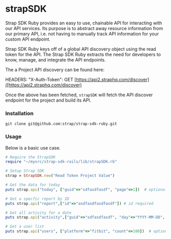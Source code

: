 # strapSDK

Strap SDK Ruby provides an easy to use, chainable API for interacting with our
API services.  Its purpose is to abstract away resource information from
our primary API, i.e. not having to manually track API information for
your custom API endpoint.

Strap SDK Ruby keys off of a global API discovery object using the read token for the API. 
The Strap SDK Ruby extracts the need for developers to know, manage, and integrate the API endpoints.

The a Project API discovery can be found here:

HEADERS: "X-Auth-Token": 
GET [https://api2.straphq.com/discover]([https://api2.straphq.com/discover)

Once the above has been fetched, `strapSDK` will fetch the API discover
endpoint for the project and build its API.

### Installation

```
git clone git@github.com:strap/strap-sdk-ruby.git
```

### Usage

Below is a basic use case.

```ruby
# Require the StrapSDK
require "~/mysrc/strap-sdk-rails/lib/strapSDK.rb"

# Setup Strap SDK
strap = StrapSDK.new("Read Token Project Value")

# Get the data for today
puts strap.api("today", ["guid"=>"sdfasdfasdf", "page"=>1])  # optional second array

# Get a specfic report by ID
puts strap.api("report",["id"=>"asdfasdfasdfasdf"]) # id required

# Get all activity for a date
puts strap.api("activity",["guid"=>"sdfasdfasdf", "day"=>"YYYY-MM-DD", "count" => 500]) #guid is required

# Get a user list
puts strap.api("users", ["platform"=>"fitbit", "count"=>100])  # optional second array

```
